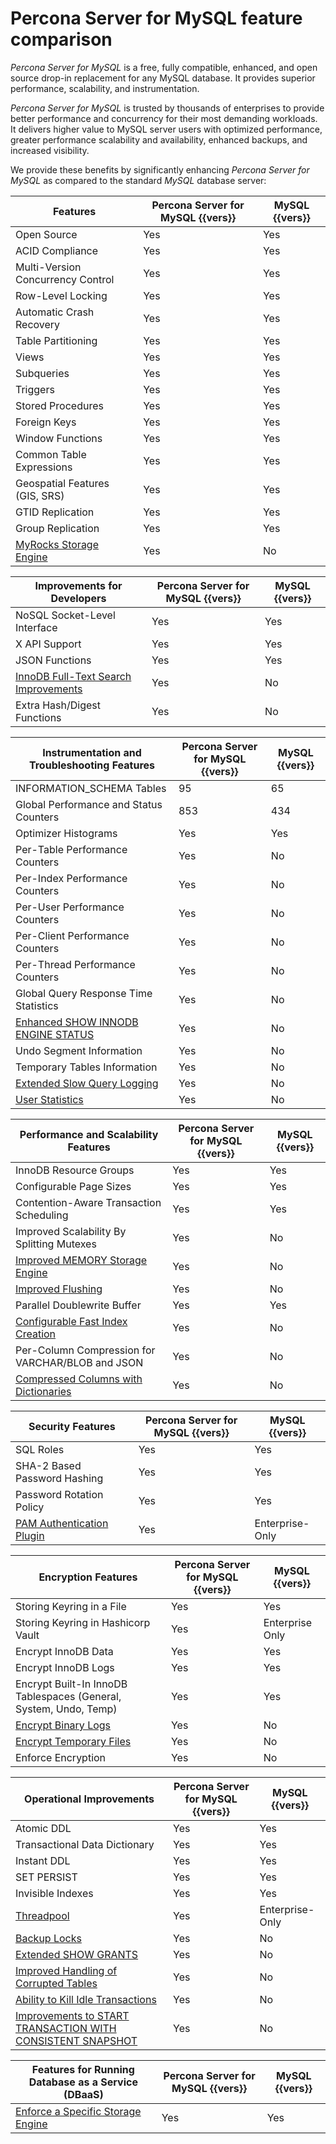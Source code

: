 <!--- Check whether we need this doc --->
# Percona Server for MySQL feature comparison

*Percona Server for MySQL* is a free, fully compatible, enhanced, and open source drop-in replacement for any MySQL database. It provides superior performance, scalability, and instrumentation.

*Percona Server for MySQL* is trusted by thousands of enterprises to provide better performance and concurrency for their most demanding workloads. It delivers higher value to MySQL server users with optimized performance, greater performance scalability and availability, enhanced backups, and increased visibility.

We provide these benefits by significantly enhancing *Percona Server for MySQL* as
compared to the standard *MySQL* database server:

| Features | Percona Server for MySQL {{vers}} | MySQL {{vers}} |
|---|---|---|
| Open Source | Yes | Yes |
| ACID Compliance | Yes | Yes |
| Multi-Version Concurrency Control | Yes | Yes |
| Row-Level Locking | Yes | Yes |
| Automatic Crash Recovery | Yes | Yes |
| Table Partitioning | Yes | Yes |
| Views | Yes | Yes |
| Subqueries | Yes | Yes |
| Triggers | Yes | Yes |
| Stored Procedures | Yes | Yes |
| Foreign Keys | Yes | Yes |
| Window Functions | Yes | Yes |
| Common Table Expressions | Yes | Yes |
| Geospatial Features (GIS, SRS) | Yes | Yes |
| GTID Replication | Yes | Yes |
| Group Replication | Yes | Yes |
| [MyRocks Storage Engine](myrocks-index.md) | Yes | No |


| Improvements for Developers | Percona Server for MySQL {{vers}} | MySQL {{vers}} |
|---|---|---|
| NoSQL Socket-Level Interface | Yes | Yes |
| X API Support | Yes | Yes |
| JSON Functions | Yes | Yes |
| [InnoDB Full-Text Search Improvements](innodb-fts-improvements.md) | Yes | No |
| Extra Hash/Digest Functions | Yes | No |

| Instrumentation and Troubleshooting Features | Percona Server for MySQL {{vers}} | MySQL {{vers}} |
|---|---|---|
| INFORMATION_SCHEMA Tables | 95 | 65 |
| Global Performance and Status Counters | 853 | 434 |
| Optimizer Histograms | Yes | Yes |
| Per-Table Performance Counters | Yes | No |
| Per-Index Performance Counters | Yes | No |
| Per-User Performance Counters | Yes | No |
| Per-Client Performance Counters | Yes | No |
| Per-Thread Performance Counters | Yes | No |
| Global Query Response Time Statistics | Yes | No |
| [Enhanced SHOW INNODB ENGINE STATUS](innodb-show-status.md) | Yes | No |
| Undo Segment Information | Yes | No |
| Temporary Tables Information | Yes | No |
| [Extended Slow Query Logging](slow-extended.md) | Yes | No |
| [User Statistics](user-stats.md) | Yes | No |

| Performance and Scalability Features | Percona Server for MySQL {{vers}} | MySQL {{vers}} |
|---|---|---|
| InnoDB Resource Groups | Yes | Yes |
| Configurable Page Sizes | Yes | Yes |
| Contention-Aware Transaction Scheduling | Yes | Yes |
| Improved Scalability By Splitting Mutexes | Yes | No |
| [Improved MEMORY Storage Engine](improved-memory-engine.md) | Yes | No |
| [Improved Flushing](xtradb-performance-improvements.md#multi-threaded-flusher) | Yes | No |
| Parallel Doublewrite Buffer | Yes | Yes |
| [Configurable Fast Index Creation](innodb-expanded-fast-index-creation.md) | Yes | No |
| Per-Column Compression for VARCHAR/BLOB and JSON | Yes | No |
| [Compressed Columns with Dictionaries](compressed-columns.md) | Yes | No |

| Security Features | Percona Server for MySQL {{vers}} | MySQL {{vers}} |
|---|---|---|
| SQL Roles | Yes | Yes |
| SHA-2 Based Password Hashing | Yes | Yes |
| Password Rotation Policy | Yes | Yes |
| [PAM Authentication Plugin](pam-plugin.md) | Yes | Enterprise-Only |

| Encryption Features | Percona Server for MySQL {{vers}} | MySQL {{vers}} |
|---|---|---|
| Storing Keyring in a File | Yes | Yes |
| Storing Keyring in Hashicorp Vault | Yes | Enterprise Only |
| Encrypt InnoDB Data | Yes | Yes |
| Encrypt InnoDB Logs | Yes | Yes |
| Encrypt Built-In InnoDB Tablespaces (General, System, Undo, Temp) | Yes | Yes |
| [Encrypt Binary Logs](encrypt-binary-relay-log-files.md) | Yes | No |
| [Encrypt Temporary Files](encrypt-temporary-files.md) | Yes | No |
| Enforce Encryption | Yes | No |

| Operational Improvements | Percona Server for MySQL {{vers}} | MySQL {{vers}} |
|---|---|---|
| Atomic DDL | Yes | Yes |
| Transactional Data Dictionary | Yes | Yes |
| Instant DDL | Yes | Yes |
| SET PERSIST | Yes | Yes |
| Invisible Indexes | Yes | Yes |
| [Threadpool](threadpool.md) | Yes | Enterprise-Only |
| [Backup Locks](backup-locks.md) | Yes | No |
| [Extended SHOW GRANTS](extended-show-grants.md) | Yes | No |
| [Improved Handling of Corrupted Tables](innodb-corrupt-table-action.md) | Yes | No |
| [Ability to Kill Idle Transactions](kill-idle-trx.md) | Yes | No |
| [Improvements to START TRANSACTION WITH CONSISTENT SNAPSHOT](start-transaction-with-consistent-snapshot.md) | Yes | No |

| Features for Running Database as a Service (DBaaS) | Percona Server for MySQL {{vers}} | MySQL {{vers}} |
|---|---|---|
| [Enforce a Specific Storage Engine](enforce-engine.md) | Yes | Yes |